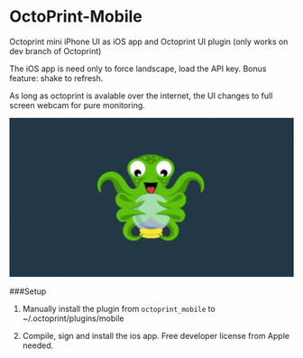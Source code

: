 # OctoPrint-Mobile

Octoprint mini iPhone UI as iOS app and Octoprint UI plugin (only works on dev branch of Octoprint)

The iOS app is need only to force landscape, load the API key. Bonus feature: shake to refresh.

As long as octoprint is avalable over the internet, the UI changes to full screen webcam for pure monitoring. 


![screenshot](octoprint_v2.gif)


###Setup

1. Manually install the plugin from `octoprint_mobile` to ~/.octoprint/plugins/mobile

2. Compile, sign and install the ios app. Free developer license from Apple needed.